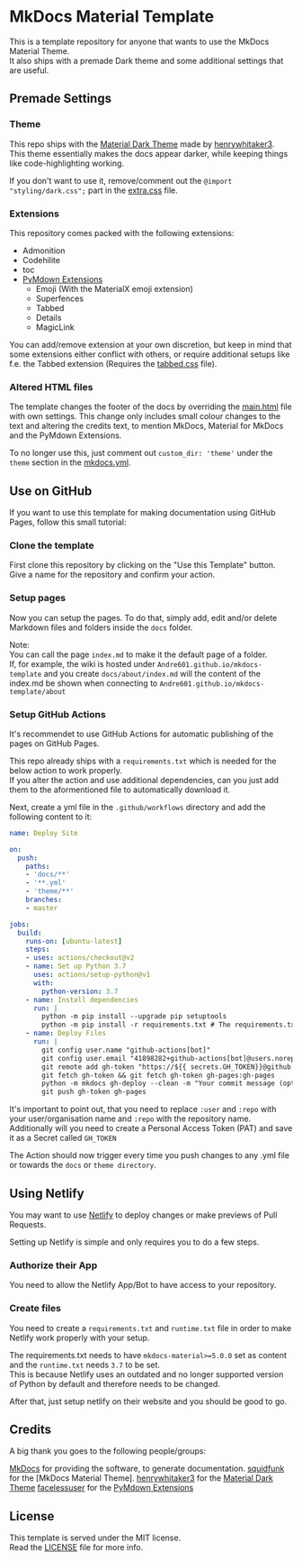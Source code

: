 [MkDocs]: https://www.mkdocs.org/

[squidfunk]: https://github.com/squidfunk
[Material Theme]: https://github.com/squidfunk/mkdocs-material

[Material Dark Theme]: https://github.com/henrywhitaker3/mkdocs-material-dark-theme
[henrywhitaker3]: https://github.com/henrywhitaker3

[facelessuser]: https://github.com/facelessuser
[PyMdown Extensions]: https://github.com/facelessuser/pymdown-extensions/

[Netlify]: https://netlify.com

[extra.css]: https://github.com/Andre601/mkdocs-template/blob/master/docs/assets/css/extra.css
[tabbed.css]: https://github.com/Andre601/mkdocs-template/blob/master/docs/assets/css/extensions/tabbed.css
[mkdocs.yml]: https://github.com/Andre601/mkdocs-template/blob/master/mkdocs.yml
[main.html]: https://github.com/Andre601/mkdocs-template/blob/master/theme/main.html
[LICENSE]: https://github.com/Andre601/mkdocs-template/blob/master/LICENSE

# MkDocs Material Template
This is a template repository for anyone that wants to use the MkDocs Material Theme.  
It also ships with a premade Dark theme and some additional settings that are useful.

## Premade Settings

### Theme
This repo ships with the [Material Dark Theme] made by [henrywhitaker3].  
This theme essentially makes the docs appear darker, while keeping things like code-highlighting working.

If you don't want to use it, remove/comment out the `@import "styling/dark.css";` part in the [extra.css] file.

### Extensions
This repository comes packed with the following extensions:

- Admonition
- Codehilite
- toc
- [PyMdown Extensions]
    - Emoji (With the MaterialX emoji extension)
    - Superfences
    - Tabbed
    - Details
    - MagicLink

You can add/remove extension at your own discretion, but keep in mind that some extensions either conflict with others, or require additional setups like f.e. the Tabbed extension (Requires the [tabbed.css] file).

### Altered HTML files
The template changes the footer of the docs by overriding the [main.html] file with own settings.
This change only includes small colour changes to the text and altering the credits text, to mention MkDocs, Material for MkDocs and the PyMdown Extensions.

To no longer use this, just comment out `custom_dir: 'theme'` under the `theme` section in the [mkdocs.yml].

## Use on GitHub
If you want to use this template for making documentation using GitHub Pages, follow this small tutorial:

### Clone the template
First clone this repository by clicking on the "Use this Template" button.  
Give a name for the repository and confirm your action.

### Setup pages
Now you can setup the pages. To do that, simply add, edit and/or delete Markdown files and folders inside the `docs` folder.

Note:  
You can call the page `index.md` to make it the default page of a folder.  
If, for example, the wiki is hosted under `Andre601.github.io/mkdocs-template` and you create `docs/about/index.md` will the content of the index.md be shown when connecting to `Andre601.github.io/mkdocs-template/about`

### Setup GitHub Actions
It's recommendet to use GitHub Actions for automatic publishing of the pages on GitHub Pages.

This repo already ships with a `requirements.txt` which is needed for the below action to work properly.  
If you alter the action and use additional dependencies, can you just add them to the aformentioned file to automatically download it.

Next, create a yml file in the `.github/workflows` directory and add the following content to it:  
```yaml
name: Deploy Site

on:
  push:
    paths: 
    - 'docs/**'
    - '**.yml'
    - 'theme/**'
    branches:
    - master

jobs:
  build:
    runs-on: [ubuntu-latest]
    steps:
    - uses: actions/checkout@v2
    - name: Set up Python 3.7
      uses: actions/setup-python@v1
      with:
        python-version: 3.7
    - name: Install dependencies
      run: |
        python -m pip install --upgrade pip setuptools
        python -m pip install -r requirements.txt # The requirements.txt has to exist for this to work.
    - name: Deploy Files
      run: |
        git config user.name "github-actions[bot]"
        git config user.email "41898282+github-actions[bot]@users.noreply.github.com"
        git remote add gh-token "https://${{ secrets.GH_TOKEN}}@github.com/:user/:repo.git"
        git fetch gh-token && git fetch gh-token gh-pages:gh-pages
        python -m mkdocs gh-deploy --clean -m "Your commit message (optional)" --remote-name gh-token
        git push gh-token gh-pages
```

It's important to point out, that you need to replace `:user` and `:repo` with your user/organisation name and `:repo` with the repository name.  
Additionally will you need to create a Personal Access Token (PAT) and save it as a Secret called `GH_TOKEN`

The Action should now trigger every time you push changes to any .yml file or towards the `docs` or `theme directory`.

## Using Netlify
You may want to use [Netlify] to deploy changes or make previews of Pull Requests.

Setting up Netlify is simple and only requires you to do a few steps.

### Authorize their App
You need to allow the Netlify App/Bot to have access to your repository.

### Create files
You need to create a `requirements.txt` and `runtime.txt` file in order to make Netlify work properly with your setup.

The requirements.txt needs to have `mkdocs-material>=5.0.0` set as content and the `runtime.txt` needs `3.7` to be set.  
This is because Netlify uses an outdated and no longer supported version of Python by default and therefore needs to be changed.

After that, just setup netlify on their website and you should be good to go.

## Credits
A big thank you goes to the following people/groups:

[MkDocs] for providing the software, to generate documentation.
[squidfunk] for the [MkDocs Material Theme].
[henrywhitaker3] for the [Material Dark Theme]
[facelessuser] for the [PyMdown Extensions]

## License
This template is served under the MIT license.  
Read the [LICENSE] file for more info.